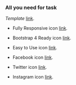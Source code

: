 ### All you need for task

*Template* [link](https://blackrockdigital.github.io/startbootstrap-landing-page/).

- Fully Responsive icon [link](https://fontawesome.com/icons/desktop).
- Bootstrap 4 Ready icon [link](https://fontawesome.com/icons/layer-group?style=solid).
- Easy to Use icon [link](https://fontawesome.com/icons/check-circle?style=regular).

- Facebook icon [link](https://fontawesome.com/icons/facebook-f).
- Twitter icon [link](https://fontawesome.com/icons/twitter-square?style=brands).
- Instagram icon [link](https://fontawesome.com/icons/instagram?style=brands).
